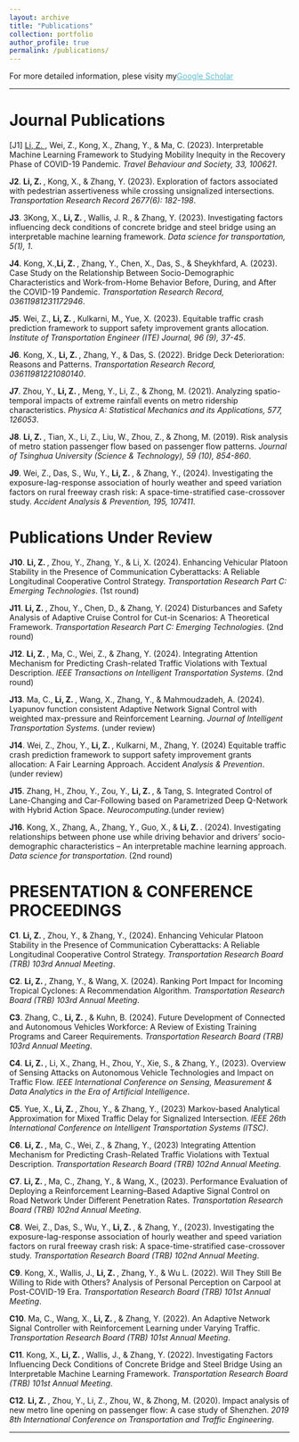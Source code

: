 ```yaml
---
layout: archive
title: "Publications"
collection: portfolio
author_profile: true
permalink: /publications/ 
---
```


<p>For more detailed information, plese visity my<a href="https://scholar.google.com/citations?user=7dLezg0AAAAJ&hl=en" style="color:#5dbcd2;">Google Scholar</a> </p>



<hr color="#FFFFFF" />

Journal Publications
======
[J1] <u>Li, Z. </u>, Wei, Z., Kong, X., Zhang, Y., & Ma, C. (2023). Interpretable Machine Learning Framework to Studying Mobility Inequity in the Recovery Phase of COVID-19 Pandemic. <i>Travel Behaviour and Society, 33, 100621</i>. <br/>

<b>J2</b>. <b>Li, Z. </b>, Kong, X., & Zhang, Y. (2023). Exploration of factors associated with pedestrian assertiveness while crossing unsignalized intersections.  <i>Transportation Research Record 2677(6): 182-198</i>. <br/>

<b>J3</b>. 3Kong, X., <b>Li, Z. </b>, Wallis, J. R., & Zhang, Y. (2023). Investigating factors influencing deck conditions of concrete bridge and steel bridge using an interpretable machine learning framework. <i>Data science for transportation, 5(1), 1</i>. <br/>


<b>J4</b>. Kong, X.,<b>Li, Z. </b>, Zhang, Y., Chen, X., Das, S., & Sheykhfard, A. (2023). Case Study on the Relationship Between Socio-Demographic Characteristics and Work-from-Home Behavior Before, During, and After the COVID-19 Pandemic. <i>Transportation Research Record, 03611981231172946</i>. <br/>


<b>J5</b>. Wei, Z., <b>Li, Z. </b>, Kulkarni, M., Yue, X. (2023). Equitable traffic crash prediction framework to support safety improvement grants allocation.  <i>Institute of Transportation Engineer (ITE) Journal, 96 (9), 37-45</i>. <br/>


<b>J6</b>. Kong, X., <b>Li, Z. </b>, Zhang, Y., & Das, S. (2022). Bridge Deck Deterioration: Reasons and Patterns. <i> Transportation Research Record, 03611981221080140</i>. <br/>


<b>J7</b>. Zhou, Y., <b>Li, Z. </b>, Meng, Y., Li, Z., & Zhong, M. (2021). Analyzing spatio-temporal impacts of extreme rainfall events on metro ridership characteristics. <i> Physica A: Statistical Mechanics and its Applications, 577, 126053</i>. <br/>


<b>J8</b>. <b>Li, Z. </b>, Tian, X., Li, Z., Liu, W., Zhou, Z., & Zhong, M. (2019). Risk analysis of metro station passenger flow based on passenger flow patterns. <i> Journal of Tsinghua University (Science & Technology), 59 (10), 854-860</i>. <br/>


<b>J9</b>. Wei, Z., Das, S., Wu, Y., <b>Li, Z. </b>, & Zhang, Y., (2024). Investigating the exposure-lag-response association of hourly weather and speed variation factors on rural freeway crash risk: A space-time-stratified case-crossover study. <i> Accident Analysis & Prevention, 195, 107411</i>. <br/>

Publications Under Review
======
<b>J10</b>. <b>Li, Z. </b>, Zhou, Y., Zhang, Y., & Li, X. (2024). Enhancing Vehicular Platoon Stability in the Presence of Communication Cyberattacks: A Reliable Longitudinal Cooperative Control Strategy.  <i> Transportation Research Part C: Emerging Technologies</i>. (1st round)<br/>

<b>J11</b>. <b>Li, Z. </b>, Zhou, Y., Chen, D., & Zhang, Y. (2024) Disturbances and Safety Analysis of Adaptive Cruise Control for Cut-in Scenarios: A Theoretical Framework.  <i> Transportation Research Part C: Emerging Technologies</i>. (2nd round)<br/>

<b>J12</b>. <b>Li, Z. </b>, Ma, C., Wei, Z., & Zhang, Y. (2024). Integrating Attention Mechanism for Predicting Crash-related Traffic Violations with Textual Description.  <i> IEEE Transactions on Intelligent Transportation Systems</i>. (2nd round)<br/>

<b>J13</b>. Ma, C., <b>Li, Z. </b>, Wang, X., Zhang, Y., & Mahmoudzadeh, A. (2024). Lyapunov function consistent Adaptive Network Signal Control with weighted max-pressure and Reinforcement Learning.  <i> Journal of Intelligent Transportation Systems</i>. (under review)<br/>

<b>J14</b>. Wei, Z., Zhou, Y., <b>Li, Z. </b>, Kulkarni, M., Zhang, Y. (2024) Equitable traffic crash prediction framework to support safety improvement grants allocation: A Fair Learning Approach. Accident  <i> Analysis & Prevention</i>. (under review)<br/>

<b>J15</b>. Zhang, H., Zhou, Y., Zou, Y., <b>Li, Z. </b>, & Tang, S. Integrated Control of Lane-Changing and Car-Following based on Parametrized Deep Q-Network with Hybrid Action Space.  <i> Neurocomputing</i>.(under review)<br/>

<b>J16</b>. Kong, X., Zhang, A., Zhang, Y., Guo, X., & <b>Li, Z. </b>. (2024). Investigating relationships between phone use while driving behavior and drivers’ socio-demographic characteristics – An interpretable machine learning approach.  <i> Data science for transportation</i>. (2nd round) <br/>

PRESENTATION & CONFERENCE PROCEEDINGS
======
<b>C1</b>. <b>Li, Z. </b>, Zhou, Y., & Zhang, Y., (2024). Enhancing Vehicular Platoon Stability in the Presence of Communication Cyberattacks: A Reliable Longitudinal Cooperative Control Strategy. <i>Transportation Research Board (TRB) 103rd Annual Meeting</i>. <br/>

<b>C2</b>.  <b>Li, Z. </b>, Zhang, Y., & Wang, X. (2024). Ranking Port Impact for Incoming Tropical Cyclones: A Recommendation Algorithm. <i>  Transportation Research Board (TRB) 103rd Annual Meeting</i>. <br/>

<b>C3</b>. Zhang, C., <b>Li, Z. </b>, & Kuhn, B. (2024). Future Development of Connected and Autonomous Vehicles Workforce: A Review of Existing Training Programs and Career Requirements.  <i> Transportation Research Board (TRB) 103rd Annual Meeting</i>. <br/>

<b>C4</b>. <b>Li, Z. </b>, Li, X., Zhang, H., Zhou, Y., Xie, S., & Zhang, Y., (2023). Overview of Sensing Attacks on Autonomous Vehicle Technologies and Impact on Traffic Flow.  <i> IEEE International Conference on Sensing, Measurement & Data Analytics in the Era of Artificial Intelligence</i>. <br/>

<b>C5</b>.  Yue, X., <b>Li, Z. </b>, Zhou, Y., & Zhang, Y., (2023) Markov-based Analytical Approximation for Mixed Traffic Delay for Signalized Intersection.  <i> IEEE 26th International Conference on Intelligent Transportation Systems (ITSC)</i>. <br/>

<b>C6</b>. <b>Li, Z. </b>, Ma, C., Wei, Z., & Zhang, Y., (2023) Integrating Attention Mechanism for Predicting Crash-Related Traffic Violations with Textual Description. <i>  Transportation Research Board (TRB) 102nd Annual Meeting</i>. <br/>


<b>C7</b>. <b>Li, Z. </b>, Ma, C., Zhang, Y., & Wang, X., (2023). Performance Evaluation of Deploying a Reinforcement Learning–Based Adaptive Signal Control on Road Network Under Different Penetration Rates.  <i> Transportation Research Board (TRB) 102nd Annual Meeting</i>. <br/>

<b>C8</b>. Wei, Z., Das, S., Wu, Y., <b>Li, Z. </b>, & Zhang, Y., (2023). Investigating the exposure-lag-response association of hourly weather and speed variation factors on rural freeway crash risk: A space-time-stratified case-crossover study. <i>  Transportation Research Board (TRB) 102nd Annual Meeting</i>. <br/>


<b>C9</b>. Kong, X., Wallis, J., <b>Li, Z. </b>, Zhang, Y., & Wu L. (2022). Will They Still Be Willing to Ride with Others? Analysis of Personal Perception on Carpool at Post-COVID-19 Era.  <i> Transportation Research Board (TRB) 101st Annual Meeting</i>. <br/>

<b>C10</b>. Ma, C., Wang, X., <b>Li, Z. </b>, & Zhang, Y. (2022). An Adaptive Network Signal Controller with Reinforcement Learning under Varying Traffic.  <i> Transportation Research Board (TRB) 101st Annual Meeting</i>. <br/>

<b>C11</b>. Kong, X., <b>Li, Z. </b>, Wallis, J., & Zhang, Y. (2022). Investigating Factors Influencing Deck Conditions of Concrete Bridge and Steel Bridge Using an Interpretable Machine Learning Framework.  <i> Transportation Research Board (TRB) 101st Annual Meeting</i>. <br/>

<b>C12</b>. <b>Li, Z. </b>, Zhou, Y., Li, Z., Zhou, W., & Zhong, M. (2020). Impact analysis of new metro line opening on passenger flow: A case study of Shenzhen.  <i> 2019 8th International Conference on Transportation and Traffic Engineering</i>. <br/>

<hr color="#FFFFFF" />





